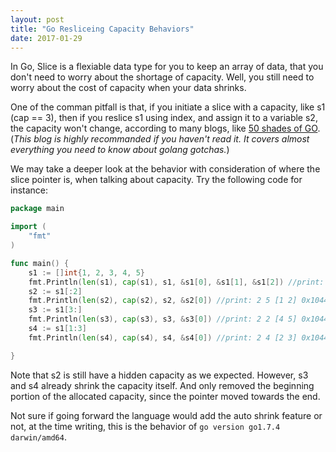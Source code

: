 ```yaml
---
layout: post
title: "Go Resliceing Capacity Behaviors"
date: 2017-01-29
---
```


In Go, Slice is a flexiable data type for you to keep an array of data, that you don't need to worry about the shortage of capacity. Well, you still need to worry about the cost of capacity when your data shrinks. 

One of the comman pitfall is that, if you initiate a slice with a capacity, like s1 (cap == 3), then if you reslice s1 using index, and assign it to a variable s2, the capacity won't change, according to many blogs, like [50 shades of GO](http://devs.cloudimmunity.com/gotchas-and-common-mistakes-in-go-golang/index.html#slice_hidden_data). (*This blog is highly recommanded if you haven't read it. It covers almost everything you need to know about golang gotchas.*)

We may take a deeper look at the behavior with consideration of where the slice pointer is, when talking about capacity.
Try the following code for instance: 

```go
package main

import (
	"fmt"
)

func main() {
	s1 := []int{1, 2, 3, 4, 5}
	fmt.Println(len(s1), cap(s1), s1, &s1[0], &s1[1], &s1[2]) //print: 5 5 [1 2 3 4 5] 0x104401a0 0x104401a4 0x104401a8 0x104401ac 0x104401b0
	s2 := s1[:2]
	fmt.Println(len(s2), cap(s2), s2, &s2[0]) //print: 2 5 [1 2] 0x104401a0
	s3 := s1[3:]
	fmt.Println(len(s3), cap(s3), s3, &s3[0]) //print: 2 2 [4 5] 0x104401ac
	s4 := s1[1:3]
	fmt.Println(len(s4), cap(s4), s4, &s4[0]) //print: 2 4 [2 3] 0x104401a4

}
```

Note that s2 is still have a hidden capacity as we expected. However, s3 and s4 already shrink the capacity itself. And only removed the beginning portion of the allocated capacity, since the pointer moved towards the end.

Not sure if going forward the language would add the auto shrink feature or not, at the time writing, this is the behavior of `go version go1.7.4 darwin/amd64`.
